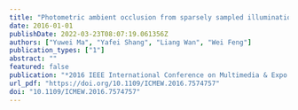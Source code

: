 ```yaml
---
title: "Photometric ambient occlusion from sparsely sampled illuminations"
date: 2016-01-01
publishDate: 2022-03-23T08:07:19.061356Z
authors: ["Yuwei Ma", "Yafei Shang", "Liang Wan", "Wei Feng"]
publication_types: ["1"]
abstract: ""
featured: false
publication: "*2016 IEEE International Conference on Multimedia & Expo Workshops, ICME Workshops 2016, Seattle, WA, USA, July 11-15, 2016*"
url_pdf: "https://doi.org/10.1109/ICMEW.2016.7574757"
doi: "10.1109/ICMEW.2016.7574757"
---
```


